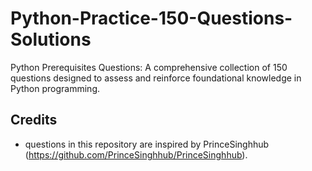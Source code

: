 # Python-Practice-150-Questions-Solutions
Python Prerequisites Questions: A comprehensive collection of 150 questions designed to assess and reinforce foundational knowledge in Python programming.

## Credits
- questions in this repository are inspired by PrinceSinghhub (https://github.com/PrinceSinghhub/PrinceSinghhub).

